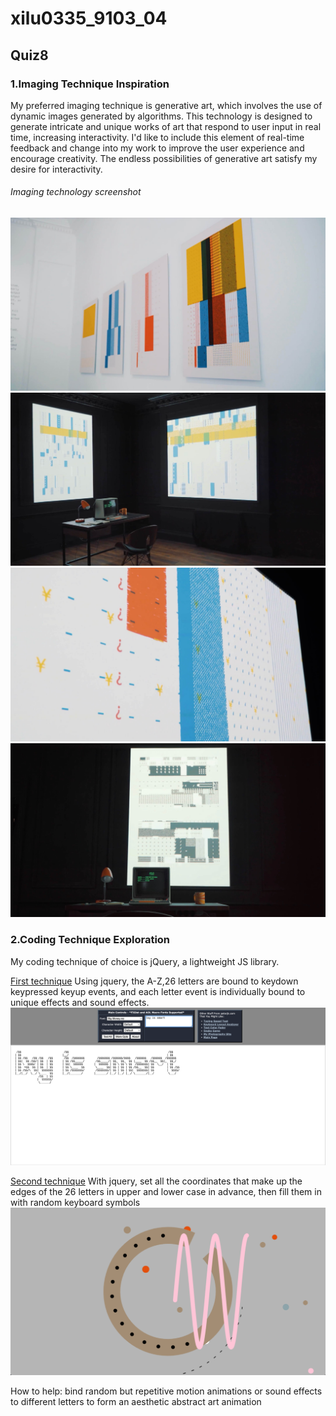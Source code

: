 # xilu0335_9103_04
## Quiz8
### 1.Imaging Technique Inspiration
My preferred imaging technique is generative art, which involves the use of dynamic images generated by algorithms. This technology is designed to generate intricate and unique works of art that respond to user input in real time, increasing interactivity. I'd like to include this element of real-time feedback and change into my work to improve the user experience and encourage creativity. The endless possibilities of generative art satisfy my desire for interactivity.
###### Imaging technology screenshot
![1](images/65581727331938_.pic.jpg)
![2](images/65591727331965_.pic.jpg)
![3](images/65601727332011_.pic.jpg)
![4](images/65611727332030_.pic.jpg)
### 2.Coding Technique Exploration
My coding technique of choice is jQuery, a lightweight JS library.

[First technique](https://patatap.com/)
Using jquery, the A-Z,26 letters are bound to keydown keypressed keyup events, and each letter event is individually bound to unique effects and sound effects.
![1](images/66331727347351_.pic.jpg)

[Second technique](https://patorjk.com/software/taag/#p=display&f=%E5%A4%A7%E9%92%B1&t=Type%20here!)
With jquery, set all the coordinates that make up the edges of the 26 letters in upper and lower case in advance, then fill them in with random keyboard symbols
![2](images/66341727347426_.pic.jpg)

How to help:  bind random but repetitive motion animations or sound effects to different letters to form an aesthetic abstract art animation




